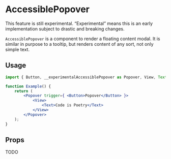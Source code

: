 # AccessiblePopover

<div class="callout callout-alert">
This feature is still experimental. “Experimental” means this is an early implementation subject to drastic and breaking changes.
</div>

`AccessiblePopover` is a component to render a floating content modal. It is similar in purpose to a tooltip, but renders content of any sort, not only simple text.

## Usage

```jsx
import { Button, __experimentalAccessiblePopover as Popover, View, Text } from '@wordpress/components';

function Example() {
	return (
		<Popover trigger={ <Button>Popover</Button> }>
			<View>
				<Text>Code is Poetry</Text>
			</View>
		</Popover>
	);
}
```

## Props

TODO
